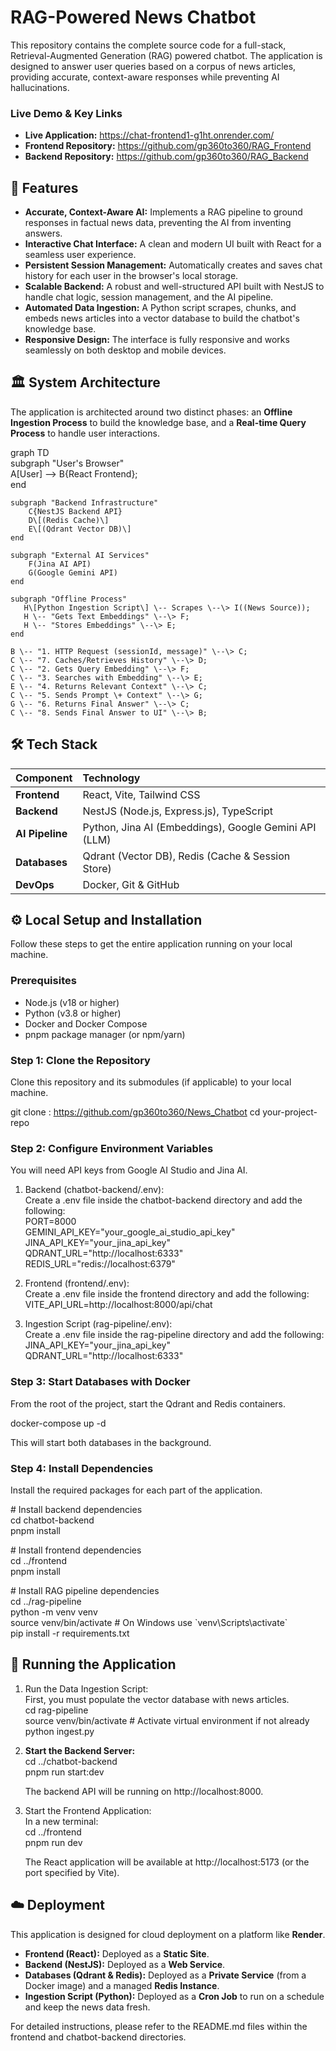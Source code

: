 # **RAG-Powered News Chatbot**

This repository contains the complete source code for a full-stack, Retrieval-Augmented Generation (RAG) powered chatbot. The application is designed to answer user queries based on a corpus of news articles, providing accurate, context-aware responses while preventing AI hallucinations.

### **Live Demo & Key Links**

* **Live Application:** https://chat-frontend1-g1ht.onrender.com/
* **Frontend Repository:** https://github.com/gp360to360/RAG_Frontend  
* **Backend Repository:** https://github.com/gp360to360/RAG_Backend

## **🚀 Features**

* **Accurate, Context-Aware AI:** Implements a RAG pipeline to ground responses in factual news data, preventing the AI from inventing answers.  
* **Interactive Chat Interface:** A clean and modern UI built with React for a seamless user experience.  
* **Persistent Session Management:** Automatically creates and saves chat history for each user in the browser's local storage.  
* **Scalable Backend:** A robust and well-structured API built with NestJS to handle chat logic, session management, and the AI pipeline.  
* **Automated Data Ingestion:** A Python script scrapes, chunks, and embeds news articles into a vector database to build the chatbot's knowledge base.  
* **Responsive Design:** The interface is fully responsive and works seamlessly on both desktop and mobile devices.

## **🏛️ System Architecture**

The application is architected around two distinct phases: an **Offline Ingestion Process** to build the knowledge base, and a **Real-time Query Process** to handle user interactions.

graph TD  
    subgraph "User's Browser"  
        A\[User\] \--\> B{React Frontend};  
    end

    subgraph "Backend Infrastructure"  
        C{NestJS Backend API}  
        D\[(Redis Cache)\]  
        E\[(Qdrant Vector DB)\]  
    end

    subgraph "External AI Services"  
        F(Jina AI API)  
        G(Google Gemini API)  
    end  
      
    subgraph "Offline Process"  
       H\[Python Ingestion Script\] \-- Scrapes \--\> I((News Source));  
       H \-- "Gets Text Embeddings" \--\> F;  
       H \-- "Stores Embeddings" \--\> E;  
    end

    B \-- "1. HTTP Request (sessionId, message)" \--\> C;  
    C \-- "7. Caches/Retrieves History" \--\> D;  
    C \-- "2. Gets Query Embedding" \--\> F;  
    C \-- "3. Searches with Embedding" \--\> E;  
    E \-- "4. Returns Relevant Context" \--\> C;  
    C \-- "5. Sends Prompt \+ Context" \--\> G;  
    G \-- "6. Returns Final Answer" \--\> C;  
    C \-- "8. Sends Final Answer to UI" \--\> B;

## **🛠️ Tech Stack**

| Component | Technology |
| :---- | :---- |
| **Frontend** | React, Vite, Tailwind CSS |
| **Backend** | NestJS (Node.js, Express.js), TypeScript |
| **AI Pipeline** | Python, Jina AI (Embeddings), Google Gemini API (LLM) |
| **Databases** | Qdrant (Vector DB), Redis (Cache & Session Store) |
| **DevOps** | Docker, Git & GitHub |

## **⚙️ Local Setup and Installation**

Follow these steps to get the entire application running on your local machine.

### **Prerequisites**

* Node.js (v18 or higher)  
* Python (v3.8 or higher)  
* Docker and Docker Compose  
* pnpm package manager (or npm/yarn)

### **Step 1: Clone the Repository**

Clone this repository and its submodules (if applicable) to your local machine.

git clone : https://github.com/gp360to360/News_Chatbot 
cd your-project-repo

### **Step 2: Configure Environment Variables**

You will need API keys from Google AI Studio and Jina AI.

1. Backend (chatbot-backend/.env):  
   Create a .env file inside the chatbot-backend directory and add the following:  
   PORT=8000  
   GEMINI\_API\_KEY="your\_google\_ai\_studio\_api\_key"  
   JINA\_API\_KEY="your\_jina\_api\_key"  
   QDRANT\_URL="http://localhost:6333"  
   REDIS\_URL="redis://localhost:6379"

2. Frontend (frontend/.env):  
   Create a .env file inside the frontend directory and add the following:  
   VITE\_API\_URL=http://localhost:8000/api/chat

3. Ingestion Script (rag-pipeline/.env):  
   Create a .env file inside the rag-pipeline directory and add the following:  
   JINA\_API\_KEY="your\_jina\_api\_key"  
   QDRANT\_URL="http://localhost:6333"

### **Step 3: Start Databases with Docker**

From the root of the project, start the Qdrant and Redis containers.

docker-compose up \-d

This will start both databases in the background.

### **Step 4: Install Dependencies**

Install the required packages for each part of the application.

\# Install backend dependencies  
cd chatbot-backend  
pnpm install

\# Install frontend dependencies  
cd ../frontend  
pnpm install

\# Install RAG pipeline dependencies  
cd ../rag-pipeline  
python \-m venv venv  
source venv/bin/activate  \# On Windows use \`venv\\Scripts\\activate\`  
pip install \-r requirements.txt

## **🚀 Running the Application**

1. Run the Data Ingestion Script:  
   First, you must populate the vector database with news articles.  
   cd rag-pipeline  
   source venv/bin/activate \# Activate virtual environment if not already  
   python ingest.py

2. **Start the Backend Server:**  
   cd ../chatbot-backend  
   pnpm run start:dev

   The backend API will be running on http://localhost:8000.  
3. Start the Frontend Application:  
   In a new terminal:  
   cd ../frontend  
   pnpm run dev

   The React application will be available at http://localhost:5173 (or the port specified by Vite).

## **☁️ Deployment**

This application is designed for cloud deployment on a platform like **Render**.

* **Frontend (React):** Deployed as a **Static Site**.  
* **Backend (NestJS):** Deployed as a **Web Service**.  
* **Databases (Qdrant & Redis):** Deployed as a **Private Service** (from a Docker image) and a managed **Redis Instance**.  
* **Ingestion Script (Python):** Deployed as a **Cron Job** to run on a schedule and keep the news data fresh.

For detailed instructions, please refer to the README.md files within the frontend and chatbot-backend directories.
